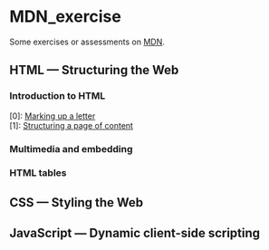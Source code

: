 # MDN_exercise
Some exercises or assessments on [MDN](https://developer.mozilla.org/en-US/docs/Learn).<br>
## HTML — Structuring the Web
### Introduction to HTML
[0]: [Marking up a letter](https://developer.mozilla.org/en-US/docs/Learn/HTML/Introduction_to_HTML/Marking_up_a_letter)<br>
[1]: [Structuring a page of content](https://developer.mozilla.org/en-US/docs/Learn/HTML/Introduction_to_HTML/Structuring_a_page_of_content)<br>
### Multimedia and embedding
### HTML tables
## CSS — Styling the Web
## JavaScript — Dynamic client-side scripting
